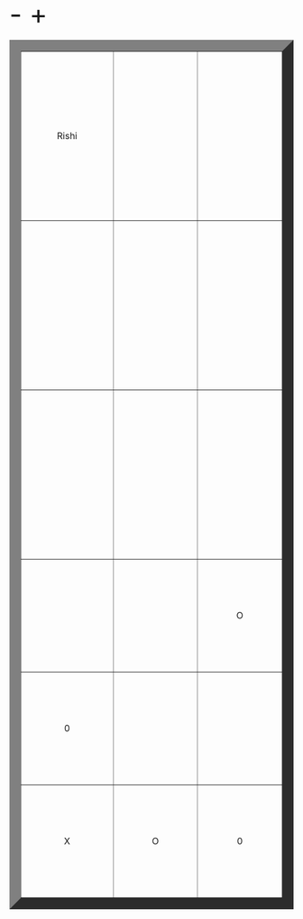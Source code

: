 
  <font size="7">
  <table style="text-align:center" border="20">
 -  <tr align="center" height="300"><td width="300">Rishi</td><td width="300"></td><td width="300"></td></tr><tr align="center" height="300"><td></td><td></td><td></td></tr><tr align="center" height="300"><td></td><td></td><td></td></tr>
 +  <tr align="center" height="200"><td width="300"></td><td width="300"></td><td width="300">O</td></tr><tr align="center" height="200"><td>0</td><td></td><td></td></tr><tr align="center" height="200"><td>X</td><td>O</td><td>0</td></tr>
  </table>
  </font>